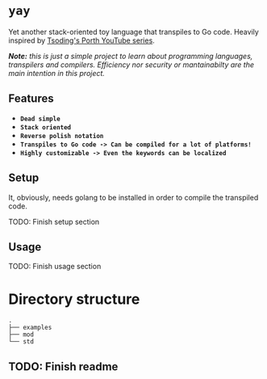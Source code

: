 # **`yay`**

Yet another stack-oriented toy language that transpiles to Go code. Heavily inspired by [Tsoding's Porth YouTube series](https://www.youtube.com/c/TsodingDailyT).

_**Note:** this is just a simple project to learn about programming languages, transpilers and compilers. Efficiency nor security or mantainabilty are the main intention in this project._

## Features

- **`Dead simple`**
- **`Stack oriented`**
- **`Reverse polish notation`**
- **`Transpiles to Go code -> Can be compiled for a lot of platforms!`**
- **`Highly customizable -> Even the keywords can be localized`**

## Setup

It, obviously, needs golang to be installed in order to compile the transpiled code.

TODO: Finish setup section

## Usage

TODO: Finish usage section

# Directory structure

```
.
├── examples
├── mod
└── std
```

## TODO: Finish readme

